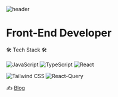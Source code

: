 ![header](https://capsule-render.vercel.app/api?type=soft&color=auto&height=150&section=header&text=LeeTaeGwan&fontSize=70&animation=twinkling)


# Front-End Developer



🛠 Tech Stack 🛠
<Br/>
<Br/>
![JavaScript](https://img.shields.io/badge/JavaScript-F7DF1E?style=flat&logo=javascript&logoColor=white)
![TypeScript](https://img.shields.io/badge/TypeScript-3178C6?style=flat&logo=typescript&logoColor=white)
![React](https://img.shields.io/badge/React-61DAFB?style=flat&logo=react&logoColor=white)

![Tailwind CSS](https://img.shields.io/badge/TailwindCSS-06B6D4?style=flat&logo=TailwindCSS&logoColor=white)
![React-Query](https://img.shields.io/badge/ReactQuery-FF4154?style=flat&logo=reactquery&logoColor=white)

✍ [Blog](https://velog.io/@cokid/posts)
